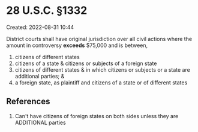 # 28 U.S.C. §1332
Created: 2022-08-31 10:44

District courts shall have original jurisdiction over all civil actions where the amount in controversy **exceeds** $75,000 and is between, 
1. citizens of different states
2. citizens of a state & citizens or subjects of a foreign state
3. citizens of different states & in which citizens or subjects or a state are additional parties; &
4. a foreign state, as plaintiff and citizens of a state or of different states





## References

1. Can't have citizens of foreign states on both sides unless they are ADDITIONAL parties 